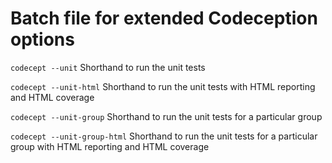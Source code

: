 # Batch file for extended Codeception options

`codecept --unit`
Shorthand to run the unit tests

`codecept --unit-html`
Shorthand to run the unit tests with HTML reporting and HTML coverage

`codecept --unit-group`
Shorthand to run the unit tests for a particular group

`codecept --unit-group-html`
Shorthand to run the unit tests for a particular group with HTML reporting and HTML coverage
